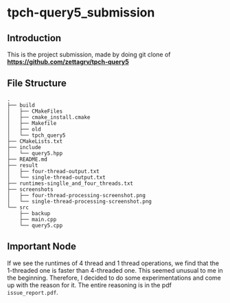 # tpch-query5_submission

## Introduction
This is the project submission, made by doing git clone of **https://github.com/zettagrv/tpch-query5**

## File Structure
```
.
├── build
│   ├── CMakeFiles
│   ├── cmake_install.cmake
│   ├── Makefile
│   ├── old
│   └── tpch_query5
├── CMakeLists.txt
├── include
│   └── query5.hpp
├── README.md
├── result
│   ├── four-thread-output.txt
│   └── single-thread-output.txt
├── runtimes-singlle_and_four_threads.txt
├── screenshots
│   ├── four-thread-processing-screenshot.png
│   └── single-thread-processing-screenshot.png
└── src
    ├── backup
    ├── main.cpp
    └── query5.cpp
```
## Important Node
If we see the runtimes of 4 thread and 1 thread operations, we find that the 1-threaded one is faster than 4-threaded one. This seemed unusual to me in the beginning. Therefore, I decided to do some experimentations and come up with the reason for it.
The entire reasoning is in the pdf ```issue_report.pdf```.
